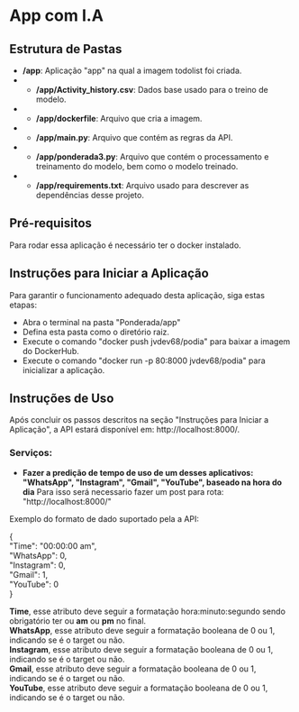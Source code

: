 # App com I.A

## Estrutura de Pastas

- **/app**: Aplicação "app" na qual a imagem todolist foi criada.
- - **/app/Activity_history.csv**: Dados base usado para o treino de modelo.
- - **/app/dockerfile**: Arquivo que cria a imagem.
- - **/app/main.py**: Arquivo que contém as regras da API.
- - **/app/ponderada3.py**: Arquivo que contém o processamento e treinamento do modelo, bem como o modelo treinado.
- - **/app/requirements.txt**: Arquivo usado para descrever as dependências desse projeto.


## Pré-requisitos
Para rodar essa aplicação é necessário ter o docker instalado.

## Instruções para Iniciar a Aplicação
Para garantir o funcionamento adequado desta aplicação, siga estas etapas:

- Abra o terminal na pasta "Ponderada/app" <br>
- Defina esta pasta como o diretório raiz. <br>
- Execute o comando "docker push jvdev68/podia" para baixar a imagem do DockerHub. <br>
- Execute o comando "docker run -p 80:8000 jvdev68/podia" para inicializar a aplicação.

## Instruções de Uso
Após concluir os passos descritos na seção "Instruções para Iniciar a Aplicação", a API estará disponível em: http://localhost:8000/.

### Serviços:

- **Fazer a predição de tempo de uso de um desses aplicativos:  "WhatsApp", "Instagram", "Gmail", "YouTube", baseado na hora do dia**
Para isso será necessario fazer um post para rota: "http://localhost:8000/"

Exemplo do formato de dado suportado pela a API:

{ <br>
  "Time": "00:00:00 am",            <br>
  "WhatsApp": 0,                    <br>
  "Instagram": 0,                   <br>
  "Gmail": 1,                       <br>
  "YouTube": 0                      <br>
}

**Time**, esse atributo deve seguir a formatação hora:minuto:segundo sendo obrigatório ter ou **am** ou **pm** no final. <br>
**WhatsApp**, esse atributo deve seguir a formatação booleana de 0 ou 1, indicando se é o target ou não. <br>
**Instagram**, esse atributo deve seguir a formatação booleana de 0 ou 1, indicando se é o target ou não. <br>
**Gmail**, esse atributo deve seguir a formatação booleana de 0 ou 1, indicando se é o target ou não. <br>
**YouTube**, esse atributo deve seguir a formatação booleana de 0 ou 1, indicando se é o target ou não. <br>
